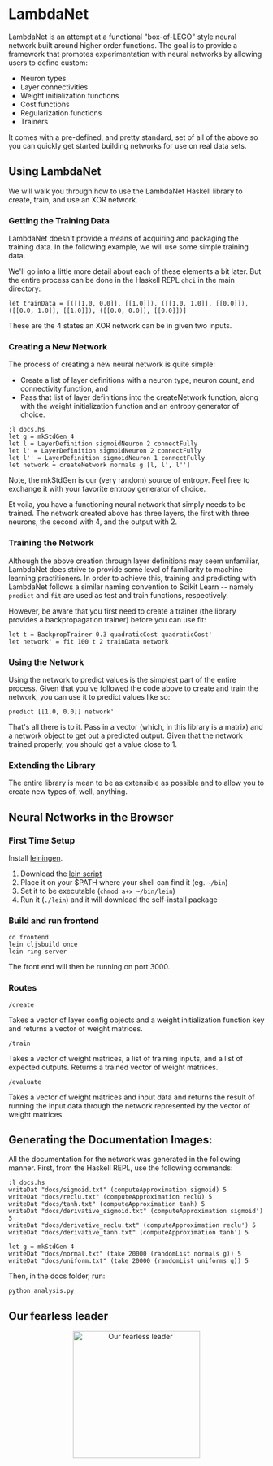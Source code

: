 LambdaNet
=====

LambdaNet is an attempt at a functional "box-of-LEGO" style neural network built around higher order
functions. The goal is to provide a framework that promotes experimentation with neural networks by
allowing users to define custom:
  - Neuron types
  - Layer connectivities
  - Weight initialization functions
  - Cost functions
  - Regularization functions
  - Trainers

It comes with a pre-defined, and pretty standard, set of all of the above so you can quickly get
started building networks for use on real data sets.

## Using LambdaNet

We will walk you through how to use the LambdaNet Haskell library to create, train, and use an XOR network.

### Getting the Training Data

LambdaNet doesn't provide a means of acquiring and packaging the training data. In the following example, we will use some simple training data.

We'll go into a little more detail about each of these elements a bit later. But the entire process can be done in the Haskell REPL ```ghci``` in the main directory:

```
let trainData = [([[1.0, 0.0]], [[1.0]]), ([[1.0, 1.0]], [[0.0]]), ([[0.0, 1.0]], [[1.0]]), ([[0.0, 0.0]], [[0.0]])]
```

These are the 4 states an XOR network can be in given two inputs.

### Creating a New Network

The process of creating a new neural network is quite simple:
  - Create a list of layer definitions with a neuron type, neuron count, and connectivity function, and
  - Pass that list of layer definitions into the createNetwork function, along with the weight initialization function and an entropy generator of choice.

```
:l docs.hs
let g = mkStdGen 4
let l = LayerDefinition sigmoidNeuron 2 connectFully
let l' = LayerDefinition sigmoidNeuron 2 connectFully
let l'' = LayerDefinition sigmoidNeuron 1 connectFully
let network = createNetwork normals g [l, l', l'']
```

Note, the mkStdGen is our (very random) source of entropy. Feel free to exchange it with your favorite entropy
generator of choice.

Et voila, you have a functioning neural network that simply needs to be trained. The network created above has three layers, the first
with three neurons, the second with 4, and the output with 2.

### Training the Network

Although the above creation through layer definitions may seem unfamiliar, LambdaNet does strive to provide some level of familiarity to machine learning practitioners. In order to achieve this, training and predicting with LambdaNet follows a similar naming convention to Scikit Learn -- namely `predict` and `fit` are used as test and train functions, respectively.

However, be aware that you first need to create a trainer (the library provides a backpropagation trainer) before you can use fit:

```
let t = BackpropTrainer 0.3 quadraticCost quadraticCost'
let network' = fit 100 t 2 trainData network
```

### Using the Network

Using the network to predict values is the simplest part of the entire process. Given that you've followed the code above to create and train the network, you can use it to predict values like so:

```
predict [[1.0, 0.0]] network'
```

That's all there is to it. Pass in a vector (which, in this library is a matrix) and a network object to get out a predicted output. Given that the network trained properly, you should get a value close to 1.

### Extending the Library

The entire library is mean to be as extensible as possible and to allow you to create new types of, well, anything.

## Neural Networks in the Browser

### First Time Setup

Install [leiningen](http://leiningen.org).
  1. Download the [lein script](https://raw.githubusercontent.com/technomancy/leiningen/stable/bin/lein)
  2. Place it on your $PATH where your shell can find it (eg. `~/bin`)
  3. Set it to be executable (`chmod a+x ~/bin/lein`)
  4. Run it (`./lein`) and it will download the self-install package

### Build and run frontend
```
cd frontend
lein cljsbuild once
lein ring server
```
The front end will then be running on port 3000.

### Routes
```
/create
```
Takes a vector of layer config objects and a weight initialization function key and returns a vector of weight matrices.

```
/train
```
Takes a vector of weight matrices, a list of training inputs, and a list of expected outputs. Returns a trained vector of weight matrices.

```
/evaluate
```
Takes a vector of weight matrices and input data and returns the result of running the input data through the network represented by the vector of weight matrices.

## Generating the Documentation Images:

All the documentation for the network was generated in the following manner. First, from the Haskell REPL, use the following commands:

```
:l docs.hs
writeDat "docs/sigmoid.txt" (computeApproximation sigmoid) 5
writeDat "docs/reclu.txt" (computeApproximation reclu) 5
writeDat "docs/tanh.txt" (computeApproximation tanh) 5
writeDat "docs/derivative_sigmoid.txt" (computeApproximation sigmoid') 5
writeDat "docs/derivative_reclu.txt" (computeApproximation reclu') 5
writeDat "docs/derivative_tanh.txt" (computeApproximation tanh') 5

let g = mkStdGen 4
writeDat "docs/normal.txt" (take 20000 (randomList normals g)) 5
writeDat "docs/uniform.txt" (take 20000 (randomList uniforms g)) 5
```

Then, in the docs folder, run:

```
python analysis.py
```

## Our fearless leader
<center>
  <img src="http://fc07.deviantart.net/fs71/f/2013/009/f/a/gabe_newell__the_hero_of_us_all_by_radulfgreyhammer-d5r0ecr.jpg?raw=true" alt="Our fearless leader" height="250"/>
</center>
